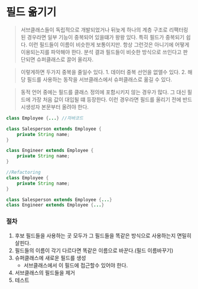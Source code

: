 # 필드 옮기기

> 서브클래스들이 독립적으로 개발되었거나 뒤늦게 하나의 계층 구조로 리팩터링된 경우라면 일부 기능이 중복되어 있을떄가 왕왕 있다. 특히 필드가 중복되기 쉽다.
> 이런 필드들이 이름이 비슷한게 보통이지만. 항상 그런것은 아니기에 어떻게 이용되는지를 파악해야 한다. 분석 결과 필드들이 비슷한 방식으로 쓰인다고 판단되면 슈퍼클래스로 끌어 올리자.

> 이렇게하면 두가지 중복을 줄일수 있다. 1. 데이터 중복 선언을 없앨수 있다. 2. 해당 필드를 사용하는 동작을 서브클래스에서 슈퍼클래스로 옮길 수 있다.

> 동적 언어 중에는 필드를 클래스 정의에 포함시키지 않는 경우가 많다. 그 대신 필드에 가장 처음 값이 대입될 떄 등장한다. 이런 경우라면 필드를 올리기 전에 반드시생성자 본문부터 올려야 한다.

```java
class Employee {...} //자바코드

class Salesperson extends Employee {
    private String name;
}

class Engineer extends Employee {
    private String name;
}

//Refactoring
class Employee {
    private String name;
}

class Salesperson extends Employee {...}
class Engineer extends Employee {...}
```

### 절차

1. 후보 필드들을 사용하는 곳 모두가 그 필드들을 똑같은 방식으로 사용하는지 면밀히 살핀다.
2. 필드들의 이름이 각기 다르다면 똑같은 이름으로 바꾼다.(필드 이름바꾸기)
3. 슈퍼클래스에 새로운 필드를 생성
   - 서브클래스에서 이 필드에 접근할수 있어야 한다.
4. 서브클래스의 필드들을 제거
5. 테스트
